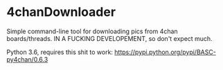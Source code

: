 # 4chanDownloader
Simple command-line tool for downloading pics from 4chan boards/threads. IN A FUCKING DEVELOPEMENT, so don't expect much.

Python 3.6, requires this shit to work: https://pypi.python.org/pypi/BASC-py4chan/0.6.3
